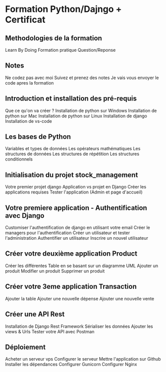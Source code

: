 # Formation Python/Dajngo + Certificat

## Methodologies de la formation

Learn By Doing
Formation pratique
Question/Reponse

## Notes

Ne codez pas avec moi
Suivez et prenez des notes
Je vais vous envoyer le code apres la formation

## Introduction et installation des pré-requis

Que ce qu'on va créer ?
Installation de python sur Windows
Installation de python sur Mac
Installation de python sur Linux
Installation de django
Installation de vs-code

## Les bases de Python

Variables et types de données
Les opérateurs mathématiques
Les structures de données
Les structures de répétition
Les structures conditionnels

## Initialisation du projet stock_management

Votre premier projet django
Application vs projet en Django
Créer les applications requises
Tester l'application (Admin et page d'accueil)

## Votre premiere application - Authentification avec Django

Customiser l'authentification de django en utilisant votre email
Créer le managers pour l'authentification
Créer un utilisateur et tester l'administration
Authentifier un utilisateur
Inscrire un nouvel utilisateur

## Créer votre deuxième application Product

Créer les différentes Table en se basant sur un diagramme UML
Ajouter un produit
Modifier un produit
Supprimer un produit

## Créer  votre 3eme application Transaction

Ajouter la table
Ajouter une nouvelle dépense
Ajouter une nouvelle vente

## Créer une API Rest

Installation de Django Rest Framework
Sérialiser les données
Ajouter les views & Urls
Tester votre API avec Postman

## Déploiement

Acheter un serveur vps
Configurer le serveur
Mettre l'application sur Github
Installer les dépendances
Configurer Gunicorn
Configurer Nginx
